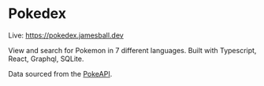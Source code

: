 # Pokedex

Live: https://pokedex.jamesball.dev

View and search for Pokemon in 7 different languages.
Built with Typescript, React, Graphql, SQLite.

Data sourced from the [PokeAPI](https://github.com/PokeAPI/pokeapi).
